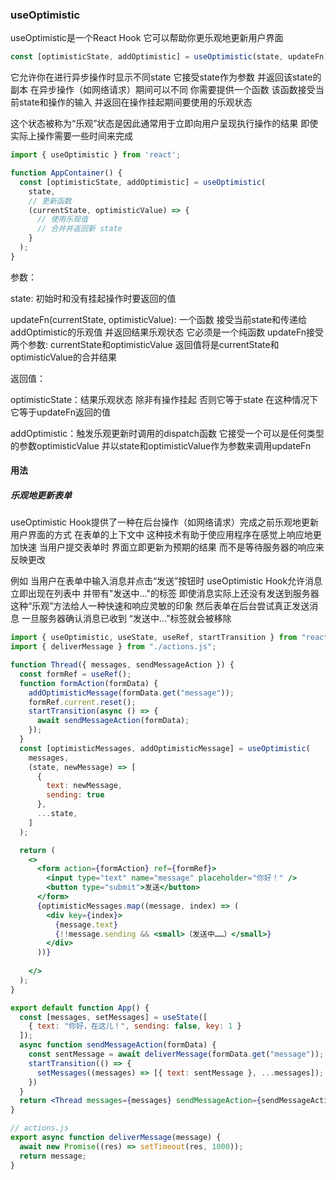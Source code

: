 ### useOptimistic

useOptimistic是一个React Hook 它可以帮助你更乐观地更新用户界面

```jsx
const [optimisticState, addOptimistic] = useOptimistic(state, updateFn);
```

它允许你在进行异步操作时显示不同state 它接受state作为参数 并返回该state的副本 在异步操作（如网络请求）期间可以不同 你需要提供一个函数 该函数接受当前state和操作的输入 并返回在操作挂起期间要使用的乐观状态

这个状态被称为“乐观”状态是因此通常用于立即向用户呈现执行操作的结果 即使实际上操作需要一些时间来完成

```jsx
import { useOptimistic } from 'react';

function AppContainer() {
  const [optimisticState, addOptimistic] = useOptimistic(
    state,
    // 更新函数
    (currentState, optimisticValue) => {
      // 使用乐观值
      // 合并并返回新 state
    }
  );
}
```

参数：

state: 初始时和没有挂起操作时要返回的值

updateFn(currentState, optimisticValue): 一个函数 接受当前state和传递给addOptimistic的乐观值 并返回结果乐观状态 它必须是一个纯函数 updateFn接受两个参数: currentState和optimisticValue 返回值将是currentState和optimisticValue的合并结果

返回值：

optimisticState：结果乐观状态 除非有操作挂起 否则它等于state 在这种情况下 它等于updateFn返回的值

addOptimistic：触发乐观更新时调用的dispatch函数 它接受一个可以是任何类型的参数optimisticValue 并以state和optimisticValue作为参数来调用updateFn

#### 用法

##### 乐观地更新表单

useOptimistic Hook提供了一种在后台操作（如网络请求）完成之前乐观地更新用户界面的方式 在表单的上下文中 这种技术有助于使应用程序在感觉上响应地更加快速 当用户提交表单时 界面立即更新为预期的结果 而不是等待服务器的响应来反映更改

例如 当用户在表单中输入消息并点击“发送”按钮时 useOptimistic Hook允许消息立即出现在列表中 并带有"发送中..."的标签 即使消息实际上还没有发送到服务器 这种“乐观”方法给人一种快速和响应灵敏的印象 然后表单在后台尝试真正发送消息 一旦服务器确认消息已收到 “发送中...”标签就会被移除

```jsx
import { useOptimistic, useState, useRef, startTransition } from "react";
import { deliverMessage } from "./actions.js";

function Thread({ messages, sendMessageAction }) {
  const formRef = useRef();
  function formAction(formData) {
    addOptimisticMessage(formData.get("message"));
    formRef.current.reset();
    startTransition(async () => {
      await sendMessageAction(formData);
    });
  }
  const [optimisticMessages, addOptimisticMessage] = useOptimistic(
    messages,
    (state, newMessage) => [
      {
        text: newMessage,
        sending: true
      },
      ...state,
    ]
  );

  return (
    <>
      <form action={formAction} ref={formRef}>
        <input type="text" name="message" placeholder="你好！" />
        <button type="submit">发送</button>
      </form>
      {optimisticMessages.map((message, index) => (
        <div key={index}>
          {message.text}
          {!!message.sending && <small>（发送中……）</small>}
        </div>
      ))}
      
    </>
  );
}

export default function App() {
  const [messages, setMessages] = useState([
    { text: "你好，在这儿！", sending: false, key: 1 }
  ]);
  async function sendMessageAction(formData) {
    const sentMessage = await deliverMessage(formData.get("message"));
    startTransition(() => {
      setMessages((messages) => [{ text: sentMessage }, ...messages]);
    })
  }
  return <Thread messages={messages} sendMessageAction={sendMessageAction} />;
}

// actions.js
export async function deliverMessage(message) {
  await new Promise((res) => setTimeout(res, 1000));
  return message;
}
```

